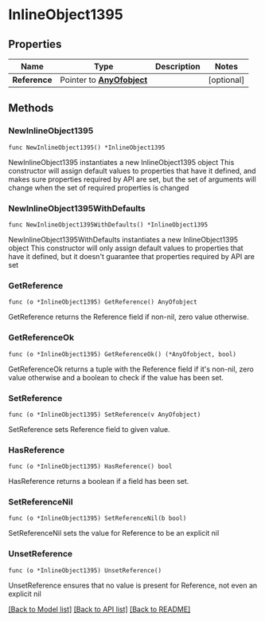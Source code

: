 # InlineObject1395

## Properties

Name | Type | Description | Notes
------------ | ------------- | ------------- | -------------
**Reference** | Pointer to [**AnyOfobject**](anyOf&lt;object&gt;.md) |  | [optional] 

## Methods

### NewInlineObject1395

`func NewInlineObject1395() *InlineObject1395`

NewInlineObject1395 instantiates a new InlineObject1395 object
This constructor will assign default values to properties that have it defined,
and makes sure properties required by API are set, but the set of arguments
will change when the set of required properties is changed

### NewInlineObject1395WithDefaults

`func NewInlineObject1395WithDefaults() *InlineObject1395`

NewInlineObject1395WithDefaults instantiates a new InlineObject1395 object
This constructor will only assign default values to properties that have it defined,
but it doesn't guarantee that properties required by API are set

### GetReference

`func (o *InlineObject1395) GetReference() AnyOfobject`

GetReference returns the Reference field if non-nil, zero value otherwise.

### GetReferenceOk

`func (o *InlineObject1395) GetReferenceOk() (*AnyOfobject, bool)`

GetReferenceOk returns a tuple with the Reference field if it's non-nil, zero value otherwise
and a boolean to check if the value has been set.

### SetReference

`func (o *InlineObject1395) SetReference(v AnyOfobject)`

SetReference sets Reference field to given value.

### HasReference

`func (o *InlineObject1395) HasReference() bool`

HasReference returns a boolean if a field has been set.

### SetReferenceNil

`func (o *InlineObject1395) SetReferenceNil(b bool)`

 SetReferenceNil sets the value for Reference to be an explicit nil

### UnsetReference
`func (o *InlineObject1395) UnsetReference()`

UnsetReference ensures that no value is present for Reference, not even an explicit nil

[[Back to Model list]](../README.md#documentation-for-models) [[Back to API list]](../README.md#documentation-for-api-endpoints) [[Back to README]](../README.md)


